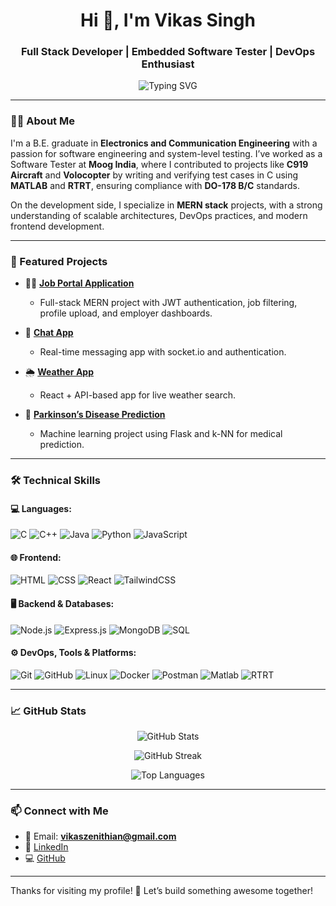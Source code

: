 <h1 align="center">Hi 👋, I'm Vikas Singh</h1>
<h3 align="center">Full Stack Developer | Embedded Software Tester | DevOps Enthusiast</h3>

<p align="center">
  <img src="https://readme-typing-svg.herokuapp.com?font=Fira+Code&size=20&pause=1000&color=5BE8FF&width=435&lines=Passionate+Developer+%7C+Lifelong+Learner;Love+building+real-world+projects;Open+to+exciting+opportunities!" alt="Typing SVG" />
</p>

---

### 👨‍💻 About Me

I'm a B.E. graduate in **Electronics and Communication Engineering** with a passion for software engineering and system-level testing. I’ve worked as a Software Tester at **Moog India**, where I contributed to projects like **C919 Aircraft** and **Volocopter** by writing and verifying test cases in C using **MATLAB** and **RTRT**, ensuring compliance with **DO-178 B/C** standards.

On the development side, I specialize in **MERN stack** projects, with a strong understanding of scalable architectures, DevOps practices, and modern frontend development.

---

### 🚀 Featured Projects

- 🧑‍💼 [**Job Portal Application**](https://job-mitra-pgcr.onrender.com/)
  - Full-stack MERN project with JWT authentication, job filtering, profile upload, and employer dashboards.
  
- 💬 [**Chat App**](https://github.com/Vikzz123/Chatify)
  - Real-time messaging app with socket.io and authentication.
  
- 🌦️ [**Weather App**](https://github.com/Vikzz123/weather-app)
  - React + API-based app for live weather search.
  
- 🧠 [**Parkinson’s Disease Prediction**](https://github.com/Vikzz123/Parkinson)
  - Machine learning project using Flask and k-NN for medical prediction.

---

### 🛠️ Technical Skills

#### 💻 Languages:
![C](https://img.shields.io/badge/C-00599C?style=for-the-badge&logo=c&logoColor=white)
![C++](https://img.shields.io/badge/C++-00599C?style=for-the-badge&logo=c%2b%2b&logoColor=white)
![Java](https://img.shields.io/badge/Java-ED8B00?style=for-the-badge&logo=java&logoColor=white)
![Python](https://img.shields.io/badge/Python-3670A0?style=for-the-badge&logo=python&logoColor=white)
![JavaScript](https://img.shields.io/badge/JavaScript-F7DF1E?style=for-the-badge&logo=javascript&logoColor=black)

#### 🌐 Frontend:
![HTML](https://img.shields.io/badge/React-20232A?style=for-the-badge&logo=react&logoColor=61DAFB)
![CSS](https://img.shields.io/badge/TailwindCSS-38B2AC?style=for-the-badge&logo=tailwind-css&logoColor=white)
![React](https://img.shields.io/badge/React-20232A?style=for-the-badge&logo=react&logoColor=61DAFB)
![TailwindCSS](https://img.shields.io/badge/TailwindCSS-38B2AC?style=for-the-badge&logo=tailwind-css&logoColor=white)


#### 🖥️ Backend & Databases:
![Node.js](https://img.shields.io/badge/Node.js-339933?style=for-the-badge&logo=node.js&logoColor=white)
![Express.js](https://img.shields.io/badge/Express.js-000000?style=for-the-badge&logo=express&logoColor=white)
![MongoDB](https://img.shields.io/badge/MongoDB-4EA94B?style=for-the-badge&logo=mongodb&logoColor=white)
![SQL](https://img.shields.io/badge/SQL-4479A1?style=for-the-badge&logo=sqlite&logoColor=white)

#### ⚙️ DevOps, Tools & Platforms:
![Git](https://img.shields.io/badge/Git-F05032?style=for-the-badge&logo=git&logoColor=white)
![GitHub](https://img.shields.io/badge/GitHub-000?style=for-the-badge&logo=github&logoColor=white)
![Linux](https://img.shields.io/badge/Linux-FCC624?style=for-the-badge&logo=linux&logoColor=black)
![Docker](https://img.shields.io/badge/Docker-2496ED?style=for-the-badge&logo=docker&logoColor=white)
![Postman](https://img.shields.io/badge/Postman-FF6C37?style=for-the-badge&logo=postman&logoColor=white)
![Matlab](https://img.shields.io/badge/Matlab-orange?style=for-the-badge&logo=mathworks&logoColor=white)
![RTRT](https://img.shields.io/badge/IBM%20RTRT-002A7D?style=for-the-badge&logo=ibm&logoColor=white)

---

### 📈 GitHub Stats

<p align="center">
  <img src="https://github-readme-stats.vercel.app/api?username=Vikzz123&show_icons=true&theme=tokyonight" alt="GitHub Stats" />
</p>
<p align="center">
  <img src="https://github-readme-streak-stats.herokuapp.com?user=Vikzz123&theme=tokyonight" alt="GitHub Streak" />
</p>
<p align="center">
  <img src="https://github-readme-stats.vercel.app/api/top-langs/?username=Vikzz123&layout=compact&theme=tokyonight" alt="Top Languages" />
</p>

---

### 📫 Connect with Me

- 📧 Email: **vikaszenithian@gmail.com**
- 💼 [LinkedIn](https://www.linkedin.com/in/vikas-singh-2b8734221/)
- 💻 [GitHub](https://github.com/Vikzz123)

---

Thanks for visiting my profile! 🚀 Let’s build something awesome together!  
